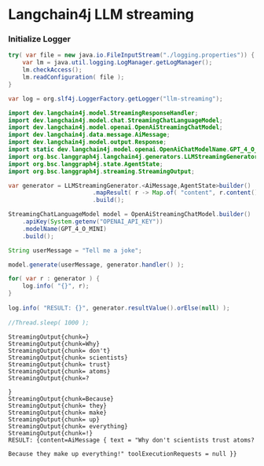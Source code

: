 # Langchain4j LLM streaming



### Initialize Logger


```java
try( var file = new java.io.FileInputStream("./logging.properties")) {
    var lm = java.util.logging.LogManager.getLogManager();
    lm.checkAccess(); 
    lm.readConfiguration( file );
}

var log = org.slf4j.LoggerFactory.getLogger("llm-streaming");

```


```java
import dev.langchain4j.model.StreamingResponseHandler;
import dev.langchain4j.model.chat.StreamingChatLanguageModel;
import dev.langchain4j.model.openai.OpenAiStreamingChatModel;
import dev.langchain4j.data.message.AiMessage;
import dev.langchain4j.model.output.Response;
import static dev.langchain4j.model.openai.OpenAiChatModelName.GPT_4_O_MINI;
import org.bsc.langgraph4j.langchain4j.generators.LLMStreamingGenerator;
import org.bsc.langgraph4j.state.AgentState;
import org.bsc.langgraph4j.streaming.StreamingOutput;

var generator = LLMStreamingGenerator.<AiMessage,AgentState>builder()
                        .mapResult( r -> Map.of( "content", r.content() ) )
                        .build();

StreamingChatLanguageModel model = OpenAiStreamingChatModel.builder()
    .apiKey(System.getenv("OPENAI_API_KEY"))
    .modelName(GPT_4_O_MINI)
    .build();

String userMessage = "Tell me a joke";

model.generate(userMessage, generator.handler() );

for( var r : generator ) {
    log.info( "{}", r);
}
  
log.info( "RESULT: {}", generator.resultValue().orElse(null) );
  
//Thread.sleep( 1000 );
```

    StreamingOutput{chunk=} 
    StreamingOutput{chunk=Why} 
    StreamingOutput{chunk= don't} 
    StreamingOutput{chunk= scientists} 
    StreamingOutput{chunk= trust} 
    StreamingOutput{chunk= atoms} 
    StreamingOutput{chunk=?
    
    } 
    StreamingOutput{chunk=Because} 
    StreamingOutput{chunk= they} 
    StreamingOutput{chunk= make} 
    StreamingOutput{chunk= up} 
    StreamingOutput{chunk= everything} 
    StreamingOutput{chunk=!} 
    RESULT: {content=AiMessage { text = "Why don't scientists trust atoms?
    
    Because they make up everything!" toolExecutionRequests = null }} 

